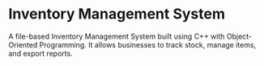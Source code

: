 # Inventory Management System
A file-based Inventory Management System built using C++ with Object-Oriented Programming. It allows businesses to track stock, manage items, and export reports.
